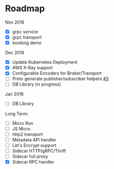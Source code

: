 # Roadmap

Nov 2016

- [x] grpc service
- [x] grpc transport
- [x] booking demo

Dec 2016

- [x] Update Kubernetes Deployment
- [x] AWS X-Ray support
- [x] Configurable Encoders for Broker/Transport
- [ ] Proto generate publisher/subscriber helpers [#3](https://github.com/micro/protobuf/pull/3)
- [ ] DB Library (in progress)

Jan 2016
- [ ] DB Library

Long Term:
- [ ] Micro Run
- [ ] JS Micro
- [ ] http2 transport
- [ ] Metadata API handler
- [ ] Let's Encrypt support
- [ ] Sidecar HTTP/gRPC/Thrift
- [ ] Sidecar full proxy
- [x] Sidecar RPC handler

